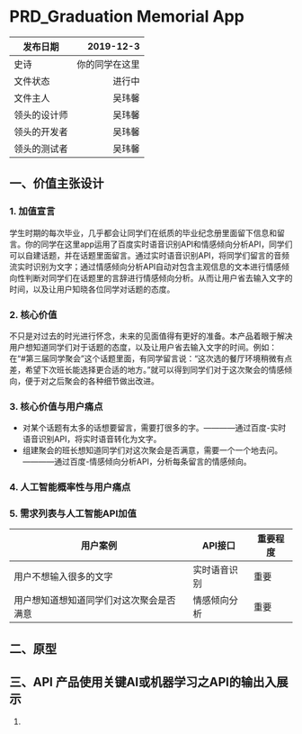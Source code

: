 # PRD_Graduation Memorial App

| 发布日期 | 2019-12-3 |
| --------   | -----:  |
| 史诗 | 你的同学在这里| 
| 文件状态 | 进行中 | 
| 文件主人 | 吴玮馨 | 
| 领头的设计师  | 吴玮馨 | 
| 领头的开发者  | 吴玮馨 | 
| 领头的测试者  | 吴玮馨 | 

## 一、价值主张设计
### 1. 加值宣言
学生时期的每次毕业，几乎都会让同学们在纸质的毕业纪念册里面留下信息和留言。你的同学在这里app运用了百度实时语音识别API和情感倾向分析API，同学们可以自建话题，并在话题里面留言。通过实时语音识别API，将同学们留言的音频流实时识别为文字；通过情感倾向分析API自动对包含主观信息的文本进行情感倾向性判断对同学们在话题里的言辞进行情感倾向分析。从而让用户省去输入文字的时间，以及让用户知晓各位同学对话题的态度。
### 2. 核心价值
不只是对过去的时光进行怀念，未来的见面值得有更好的准备。本产品着眼于解决用户想知道同学们对于话题的态度，以及让用户省去输入文字的时间。例如：在“#第三届同学聚会”这个话题里面，有同学留言说：“这次选的餐厅环境稍微有点差，希望下次班长能选择更合适的地方。”就可以得到同学们对于这次聚会的情感倾向，便于对之后聚会的各种细节做出改进。
### 3. 核心价值与用户痛点
- 对某个话题有太多的话想要留言，需要打很多的字。————通过百度-实时语音识别API，将实时语音转化为文字。
- 组建聚会的班长想知道同学们对这次聚会是否满意，需要一个一个地去问。————通过百度-情感倾向分析API，分析每条留言的情感倾向。
### 4. 人工智能概率性与用户痛点
### 5. 需求列表与人工智能API加值
| 用户案例	| API接口	| 重要程度 |
| -- | -- | -- |
| 用户不想输入很多的文字 	| 实时语音识别 	| 重要 |
| 用户想知道想知道同学们对这次聚会是否满意	| 情感倾向分析	| 重要 |

## 二、原型

## 三、API 产品使用关键AI或机器学习之API的输出入展示

1. 


